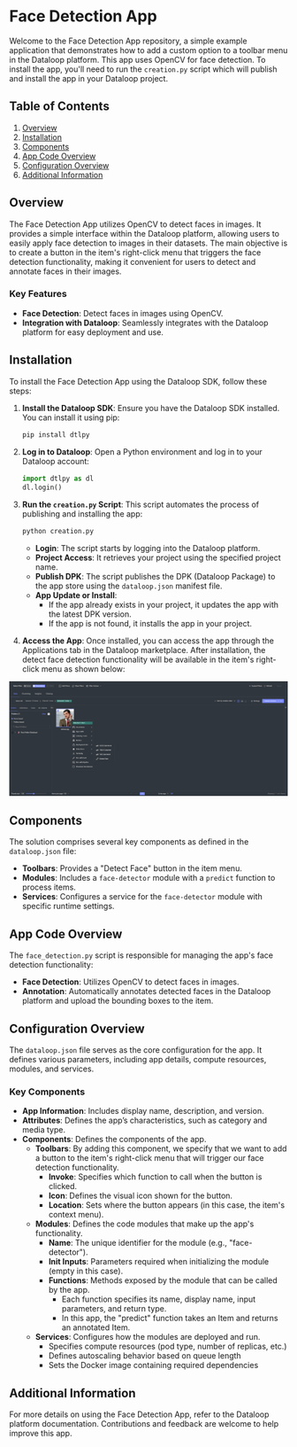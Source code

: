 # Face Detection App

Welcome to the Face Detection App repository, a simple example application that demonstrates how to add a custom option to a toolbar menu in the Dataloop platform. This app uses OpenCV for face detection. To install the app, you'll need to run the `creation.py` script which will publish and install the app in your Dataloop project.

## Table of Contents

1. [Overview](#overview)
2. [Installation](#installation)
3. [Components](#components)
4. [App Code Overview](#app-code-overview)
5. [Configuration Overview](#configuration-overview)
6. [Additional Information](#additional-information)

## Overview

The Face Detection App utilizes OpenCV to detect faces in images. It provides a simple interface within the Dataloop platform, allowing users to easily apply face detection to images in their datasets. The main objective is to create a button in the item's right-click menu that triggers the face detection functionality, making it convenient for users to detect and annotate faces in their images.

### Key Features

- **Face Detection**: Detect faces in images using OpenCV.
- **Integration with Dataloop**: Seamlessly integrates with the Dataloop platform for easy deployment and use.

## Installation

To install the Face Detection App using the Dataloop SDK, follow these steps:

1. **Install the Dataloop SDK**: Ensure you have the Dataloop SDK installed. You can install it using pip:
   ```bash
   pip install dtlpy
   ```

2. **Log in to Dataloop**: Open a Python environment and log in to your Dataloop account:
   ```python
   import dtlpy as dl
   dl.login()
   ```

3. **Run the `creation.py` Script**: This script automates the process of publishing and installing the app:
   ```bash
   python creation.py
   ```

   - **Login**: The script starts by logging into the Dataloop platform.
   - **Project Access**: It retrieves your project using the specified project name.
   - **Publish DPK**: The script publishes the DPK (Dataloop Package) to the app store using the `dataloop.json` manifest file.
   - **App Update or Install**:
     - If the app already exists in your project, it updates the app with the latest DPK version.
     - If the app is not found, it installs the app in your project.

4. **Access the App**: Once installed, you can access the app through the Applications tab in the Dataloop marketplace. After installation, the detect face detection functionality will be available in the item's right-click menu as shown below:

![Face Detection Toolbar](assets/face-detection-toolbar.png)

## Components

The solution comprises several key components as defined in the `dataloop.json` file:

- **Toolbars**: Provides a "Detect Face" button in the item menu.
- **Modules**: Includes a `face-detector` module with a `predict` function to process items.
- **Services**: Configures a service for the `face-detector` module with specific runtime settings.

## App Code Overview

The `face_detection.py` script is responsible for managing the app's face detection functionality:

- **Face Detection**: Utilizes OpenCV to detect faces in images.
- **Annotation**: Automatically annotates detected faces in the Dataloop platform and upload the bounding boxes to the item.

## Configuration Overview

The `dataloop.json` file serves as the core configuration for the app. It defines various parameters, including app details, compute resources, modules, and services.

### Key Components

- **App Information**: Includes display name, description, and version.
- **Attributes**: Defines the app’s characteristics, such as category and media type.
- **Components**: Defines the components of the app.
    - **Toolbars**: By adding this component, we specify that we want to add a button to the item's right-click menu that will trigger our face detection functionality.
        - **Invoke**: Specifies which function to call when the button is clicked.
        - **Icon**: Defines the visual icon shown for the button.
        - **Location**: Sets where the button appears (in this case, the item's context menu).
    - **Modules**: Defines the code modules that make up the app's functionality.
        - **Name**: The unique identifier for the module (e.g., "face-detector").
        - **Init Inputs**: Parameters required when initializing the module (empty in this case).
        - **Functions**: Methods exposed by the module that can be called by the app.
            - Each function specifies its name, display name, input parameters, and return type.
            - In this app, the "predict" function takes an Item and returns an annotated Item.
    - **Services**: Configures how the modules are deployed and run.
        - Specifies compute resources (pod type, number of replicas, etc.)
        - Defines autoscaling behavior based on queue length
        - Sets the Docker image containing required dependencies

## Additional Information

For more details on using the Face Detection App, refer to the Dataloop platform documentation. Contributions and feedback are welcome to help improve this app.